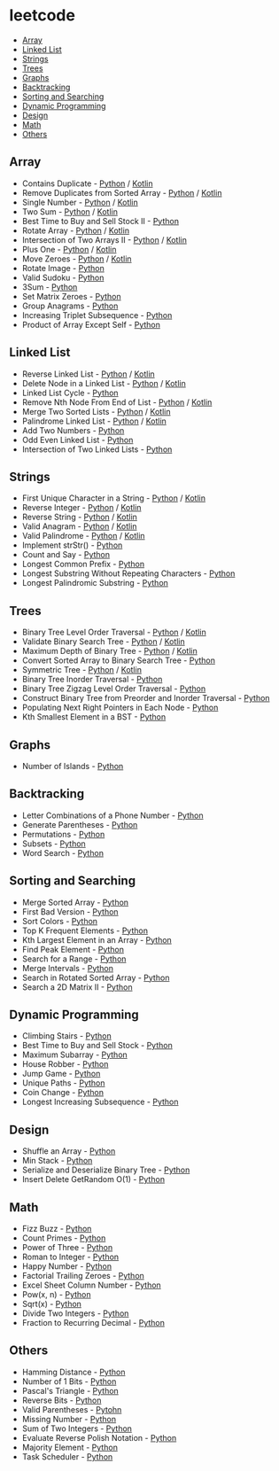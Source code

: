 # leetcode

- [Array](#array)
- [Linked List](#linked-list)
- [Strings](#strings)
- [Trees](#trees)
- [Graphs](#graphs)
- [Backtracking](#backtracking)
- [Sorting and Searching](#sorting-and-searching)
- [Dynamic Programming](#dynamic-programming)
- [Design](#design)
- [Math](#math)
- [Others](#others)

## Array

- Contains Duplicate - [Python](Array/Contains_Duplicate/Solution.py) / [Kotlin](Array/Contains_Duplicate/Solution.kts)
- Remove Duplicates from Sorted Array - [Python](Array/Remove_Duplicates_from_Sorted_Array/Solution.py) / [Kotlin](Array/Remove_Duplicates_from_Sorted_Array/Solution.kts)
- Single Number - [Python](Array/Single_Number/Solution.py) / [Kotlin](Array/Single_Number/Solution.kts)
- Two Sum - [Python](Array/Two_Sum/Solution.py) / [Kotlin](Array/Two_Sum/Solution.kt)
- Best Time to Buy and Sell Stock II - [Python](Array/Best_Time_to_Buy_and_Sell_Stock_II/Solution.py)
- Rotate Array - [Python](Array/Rotate_Array/Solution.py) / [Kotlin](Array/Rotate_Array/Solution.kts)
- Intersection of Two Arrays II - [Python](Array//Intersection_of_Two_Arrays_II/Solution.py) / [Kotlin](Array/Intersection_of_Two_Arrays_II/Solution.kt)
- Plus One - [Python](Array/Plus_One/Solution.py) / [Kotlin](Array/Plus_One/Solution.kt)
- Move Zeroes - [Python](Array/Move_Zeroes/Solution.py) / [Kotlin](Array/Move_Zeroes/Solution.kt)
- Rotate Image - [Python](Array/Rotate_Array/Solution.py)
- Valid Sudoku - [Python](Array/Valid_Sudoku/Solution.py)
- 3Sum - [Python](Array/3Sum/Solution.py)
- Set Matrix Zeroes - [Python](Array/Set_Matrix_Zeroes/Solution.py)
- Group Anagrams - [Python](Array/Group_Anagrams/Solution.py)
- Increasing Triplet Subsequence - [Python](Array/Increasing_Triplet_Subsequence/Solution.py)
- Product of Array Except Self - [Python](Array/Product_of_Array_Except_Self/Solution.py)

## Linked List

- Reverse Linked List - [Python](Linked_List/Reverse_Linked_List/Solution.py) / [Kotlin](Linked_List/Reverse_Linked_List/Solution.kt)
- Delete Node in a Linked List - [Python](Linked_List/Delete_Node_in_a_Linked_List/Solution.py) / [Kotlin](Linked_List/Delete_Node_in_a_Linked_List/Solution.kts)
- Linked List Cycle - [Python](Linked_List/Linked_List_Cycle/Solution.py)
- Remove Nth Node From End of List - [Python](Linked_List/Remove_Nth_Node_From_End_of_List/Solution.py) / [Kotlin](Linked_List/Remove_Nth_Node_From_End_of_List/Solution.kts)
- Merge Two Sorted Lists - [Python](Linked_List/Merge_Two_Sorted_Lists/Solution.py) / [Kotlin](Linked_List/Merge_Two_Sorted_Lists/Solution.kts)
- Palindrome Linked List - [Python](Linked_List/Palindrome_Linked_List/Solution.py) / [Kotlin](Linked_List/Palindrome_Linked_List/Solution.kts)
- Add Two Numbers - [Python](Linked_list/Add_Two_Numbers/Solution.py)
- Odd Even Linked List - [Python](Linked_list/Odd_Even_Linked_list/Solution.py)
- Intersection of Two Linked Lists - [Python](Linked_List/Intersection_of_Two_Linked_Lists/Solution.py)

## Strings

- First Unique Character in a String - [Python](Strings/First_Unique_Character_in_a_String/Solution.py) / [Kotlin](Strings/First_Unique_Character_in_a_String/Solution.kts)
- Reverse Integer - [Python](Strings/Reverse_Integer/Solution.py) / [Kotlin](Strings/Reverse_Integer/Solution.kts)
- Reverse String - [Python](Strings/Reverse_String/Solution.py) / [Kotlin](Strings/Reverse_String/Solution.kts)
- Valid Anagram - [Python](Strings/Valid_Anagram/Solution.py) / [Kotlin](Strings/Valid_Anagram/Solution.kts)
- Valid Palindrome - [Python](Strings/Valid_Palindrome/Solution.py) / [Kotlin](Strings/Valid_Palindrome/Solution.kts)
- Implement strStr() - [Python](Strings/Implement_strStr()/Solution.py)
- Count and Say - [Python](Strings/Count_and_Say/Solution.py)
- Longest Common Prefix - [Python](Strings/Longest_Common_Prefix/Solution.py)
- Longest Substring Without Repeating Characters - [Python](Strings/Longest_Substring_Without_Repeating_Characters/Solution.py)
- Longest Palindromic Substring - [Python](Strings/Longest_Palindromic_Substring/Solution.py)

## Trees

- Binary Tree Level Order Traversal - [Python](Trees/Binary_Tree_Level_Order_Traversal/Solution.py) / [Kotlin](trees/Binary_Tree_Level_Order_Traversal/Solution.kts)
- Validate Binary Search Tree - [Python](Trees/Validate_Binary_Search_Tree/Solution.py) / [Kotlin](Trees/Validate_Binary_Search_Tree/Solution.kts)
- Maximum Depth of Binary Tree - [Python](Trees/Maximum_Depth_of_Binary_Tree/Solution.py) / [Kotlin](Tree/../Trees/Maximum_Depth_of_Binary_Tree/Solution.kts)
- Convert Sorted Array to Binary Search Tree - [Python](Trees/Convert_Sorted_Array_to_Binary_Search_Tree/Solution.py)
- Symmetric Tree - [Python](Trees/Symmetric_Tree/Solution.py) / [Kotlin](Trees/Symmetric_Tree/Solution.kts)
- Binary Tree Inorder Traversal - [Python](Trees/Binary_Tree_Inorder_Traversal/Solution.py)
- Binary Tree Zigzag Level Order Traversal - [Python](Trees/Binary_Tree_Zigzag_Level_Order_Traversal/Solution.py)
- Construct Binary Tree from Preorder and Inorder Traversal - [Python](Trees/Construct_Binary_Tree_from_Preorder_and_Inorder_Traversal/Solution.py)
- Populating Next Right Pointers in Each Node - [Python](Trees/Populating_Next_Right_Pointers_in_Each_Node/Solution.py)
- Kth Smallest Element in a BST - [Python](Trees/Kth_Smallest_Element_in_a_BST/Solution.py)

## Graphs

- Number of Islands - [Python](Graphs/Number_of_Islands/Solution.py)

## Backtracking

- Letter Combinations of a Phone Number - [Python](Backtracking/Letter_Combinations_of_a_Phone_Number/Solution.py)
- Generate Parentheses - [Python](Backtracking/Generate_Parentheses/Solution.py)
- Permutations - [Python](Backtracking/Permutations/Solution.py)
- Subsets - [Python](Backtracking/Subsets/Solution.py)
- Word Search - [Python](Backtracking/Word_Search/Solution.py)

## Sorting and Searching

- Merge Sorted Array - [Python](Sorting_and_Searching/Merge_Sorted_Array/Solution.py) 
- First Bad Version - [Python](Sorting_and_Searching/First_Bad_Version/Solution.py)
- Sort Colors - [Python](Sorting_and_Searching/Sort_Colors/Solution.py)
- Top K Frequent Elements - [Python](Sorting_and_Searching/Top_K_Frequent_Elements/Solution.py)
- Kth Largest Element in an Array - [Python](Sorting_and_Searching/Kth_Largest_Element_in_an_Array/Solution.py)
- Find Peak Element - [Python](Sorting_and_Searching/Find_Peak_Element/Solution.py)
- Search for a Range - [Python](Sorting_and_Searching/Search_for_a_Range/Solution.py)
- Merge Intervals - [Python](Sorting_and_Searching/Merge_Intervals/Solution.py)
- Search in Rotated Sorted Array - [Python](Sorting_and_Searching/Search_in_Rotated_Sorted_Array/Solution.py)
- Search a 2D Matrix II - [Python](Sorting_and_Searching/Search_a_2D_Matrix_II/Solution.py)

## Dynamic Programming

- Climbing Stairs - [Python](Dynamic_Programming/Climbing_Stairs/Solution.py)
- Best Time to Buy and Sell Stock - [Python](Dynamic_Programming/Best_Time_to_Buy_and_Sell_Stock/Solution.py)
- Maximum Subarray - [Python](Dynamic_Programming/Maximum_Subarray/Solution.py)
- House Robber - [Python](Dynamic_Programming/House_Robber/Solution.py)
- Jump Game - [Python](Dynamic_programming/Jump_Game/Solution.py)
- Unique Paths - [Python](Dynamic_programming/Unique_Paths/Solution.py)
- Coin Change - [Python](Dynamic_Programming/Coin_Change/Solution.py)
- Longest Increasing Subsequence - [Python](Dynamic_Programming/Longest_Increasing_Subsequence/Solution.py)

## Design

- Shuffle an Array - [Python](Design/Shuffle_an_Array/Solution.py)
- Min Stack - [Python](Design/Min_Stack/Solution.py)
- Serialize and Deserialize Binary Tree - [Python](Design/Serialize_and_Deserialize_Binary_Tree/Solution.py)
- Insert Delete GetRandom O(1) - [Python](Design/Insert_Delete_GetRandom_O(1)/Solution.py)

## Math

- Fizz Buzz - [Python](Math/Fizz_Buzz/Solution.py)
- Count Primes - [Python](Math/Count_Primes/Solution.py)
- Power of Three - [Python](Math/Power_of_Three/Solution.py)
- Roman to Integer - [Python](Math/Roman_to_Integer/Solution.py)
- Happy Number - [Python](Math/Happy_Number/Solution.py)
- Factorial Trailing Zeroes - [Python](Math/Factorial_Trailing_Zeroes/Solution.py)
- Excel Sheet Column Number - [Python](Math/Excel_Sheet_Column_Number/Solution.py)
- Pow(x, n) - [Python](Math/Pow(x,_n)/Solution.py)
- Sqrt(x) - [Python](Math/Sqrt(x)/Solution.py)
- Divide Two Integers - [Python](Math/Divide_Two_Integers/Solution.py)
- Fraction to Recurring Decimal - [Python](Math/Fraction_to_Recurring_Decimal/Solution.py)

## Others

- Hamming Distance - [Python](Others/Hamming_Distance/Solution.py)
- Number of 1 Bits - [Python](Others/Number_of_1_Bits/Solution.py)
- Pascal's Triangle - [Python](Others/Pascal's_Triangle/Solution.py)
- Reverse Bits - [Python](Others/Reverse_Bits/Solution.py)
- Valid Parentheses - [Pytohn](Others/Valid_Parentheses/Solution.py)
- Missing Number - [Python](Others/Missing_Number/Solution.py)
- Sum of Two Integers - [Python](Others/Sum_of_Two_Integers/Solution.py)
- Evaluate Reverse Polish Notation - [Python](Others/Evaluate_Reverse_Polish_Notation/Solution.py)
- Majority Element - [Python](Others/Majority_Element/Solution.py)
- Task Scheduler - [Python](Others/Task_Scheduler/Solution.py)